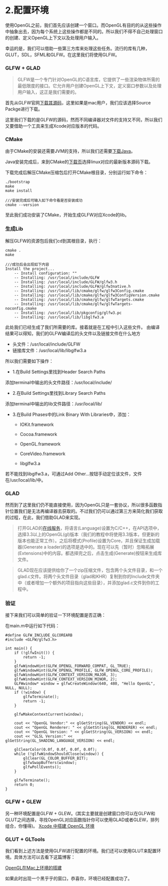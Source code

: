 # 2.配置环境

使用OpenGL之前，我们首先应该创建一个窗口。而OpenGL有目的的从这些操作中抽象出去，因为每个系统上这些操作都是不同的。所以我们不得不自己处理窗口的创建、定义OpenGL上下文以及处理用户输入。

幸运的是，我们可以借助一些第三方库来处理这些任务。流行的库有几种，GLUT，SDL，SFML和GLFW。在这里我们将使用GLFW。

### GLFW + GLAD

> GLFW是一个专门针对OpenGL的C语言库，它提供了一些渲染物体所需的最低限度的接口。它允许用户创建OpenGL上下文，定义窗口参数以及处理用户输入，这正是我们需要的。

首先从GLFW官网[下载其源码](http://www.glfw.org/download.html)，这里如果是mac用户，我们应该选择Source Packge进行下载。

这里我们下载的是GLFW的源码，然而不同编译器对文件的支持又不同，所以我们又要借助一个工具来生成Xcode对应版本的代码。

### CMake

由于CMake的安装还需要JVM的支持，所以我们还需要[下载Java](https://mac.softpedia.com/get/System-Utilities/Java.shtml)。

Java安装完成后，来到CMake的[下载页](https://cmake.org/download/)选择linux对应的最新版本源码下载。

下载完成后解压CMake压缩包后打开CMake根目录，分别运行如下命令：

```
./bootstrap
make
make install

///安装完成后可输入如下命令看是否安装成功
cmake --version
```

至此我们成功安装了CMake，开始生成GLFW对应Xcode的lib。

### 生成Lib

解压GLFW的资源包后我们cd到其根目录，执行：

```
cmake .
make

///成功后会出现如下内容
Install the project...
    -- Install configuration: ""
    -- Installing: /usr/local/include/GLFW
    -- Installing: /usr/local/include/GLFW/glfw3.h
    -- Installing: /usr/local/include/GLFW/glfw3native.h
    -- Installing: /usr/local/lib/cmake/glfw/glfw3Config.cmake
    -- Installing: /usr/local/lib/cmake/glfw/glfw3ConfigVersion.cmake
    -- Installing: /usr/local/lib/cmake/glfw/glfwTargets.cmake
    -- Installing: /usr/local/lib/cmake/glfw/glfwTargets-noconfig.cmake
    -- Installing: /usr/local/lib/pkgconfig/glfw3.pc
    -- Installing: /usr/local/lib/libglfw3.a
```

此处我们已经生成了我们所需要的库。接着就是在工程中引入这些文件。
由编译结果可以得知，我们的GLFW编译后的头文件以及链接文件在什么地方 
- 头文件：/usr/local/include/GLFW 
- 链接库文件：/usr/local/lib/libglfw3.a

所以我们需要如下操作：

- 1.在Build Settings里找到Header Search Paths

添加terminal中输出的头文件路径：/usr/local/include/

- 2.在Build Settings里找到Library Search Paths

添加terminal中输出的lib文件路径：/usr/local/lib/

- 3.在Build Phases中的Link Binary With Libraries中，添加：

	- IOKit.framework

	- Cocoa.framework

	- OpenGL.framework

	- CoreVideo.framework

	- libglfw3.a

若不能找到libglfw3.a，可通过Add Other...按钮手动定位该文件，文件在/usr/local/lib/中。

### GLAD
然而到了这里我们仍不能直接使用，因为OpenGL只是一套协议，所以很多函数指针位置我们是无法再编译器去获取的。不过我们仍可以通过第三方来简化我们获取的过程，在此，我们借助GLAD来实现。

> 打开GLAD的[在线服务](https://glad.dav1d.de/)，将语言(Language)设置为C/C++，在API选项中，选择3.3以上的OpenGL(gl)版本（我们的教程中将使用3.3版本，但更新的版本也能正常工作）。之后将模式(Profile)设置为Core，并且保证生成加载器(Generate a loader)的选项是选中的。现在可以先（暂时）忽略拓展(Extensions)中的内容。都选择完之后，点击生成(Generate)按钮来生成库文件。

> GLAD现在应该提供给你了一个zip压缩文件，包含两个头文件目录，和一个glad.c文件。将两个头文件目录（glad和KHR）复制到你的Include文件夹中（或者增加一个额外的项目指向这些目录），并添加glad.c文件到你的工程中。

### 验证

接下来我们可以简单的验证一下环境配置是否正确：

在main.m中运行如下代码：
```
#define GLFW_INCLUDE_GLCOREARB
#include <GLFW/glfw3.h>

int main() {
    if (!glfwInit()) {
        return -1;
    }
    glfwWindowHint(GLFW_OPENGL_FORWARD_COMPAT, GL_TRUE);
    glfwWindowHint(GLFW_OPENGL_PROFILE, GLFW_OPENGL_CORE_PROFILE);
    glfwWindowHint(GLFW_CONTEXT_VERSION_MAJOR, 3);
    glfwWindowHint(GLFW_CONTEXT_VERSION_MINOR, 2);
    GLFWwindow* window = glfwCreateWindow(640, 480, "Hello OpenGL", NULL, NULL);
    if (!window) {
        glfwTerminate();
        return -1;
    }
    
    glfwMakeContextCurrent(window);
    
    cout << "OpenGL Vendor:" << glGetString(GL_VENDOR) << endl;
    cout << "OpenGL Renderer: " << glGetString(GL_RENDERER) << endl;
    cout << "OpenGL Version: " << glGetString(GL_VERSION) << endl;
    cout << "GLSL Version:" << glGetString(GL_SHADING_LANGUAGE_VERSION) << endl;
    
    glClearColor(0.0f, 0.0f, 0.0f, 0.0f);
    while (!glfwWindowShouldClose(window)) {
        glClear(GL_COLOR_BUFFER_BIT);
        glfwSwapBuffers(window);
        glfwPollEvents();
    }
    
    glfwTerminate();
    return 0;
}
```

### GLFW + GLEW
另一种环境配置是GLFW + GLEW。(其实主要就是创建窗口你可以在GLFW和GLUT之间选择，寻找OpenGL对应函数指针你可以使用GLAD或者GLEW，排列组合，你懂得)。
[Xcode 中搭建 OpenGL 环境](http://billchan.me/2018/02/11/opengl-built-in-xcode/)

### GLUT + GLTools
我们看到上述方法是使用GLFW进行配置的环境。我们还可以使用GLUT来配置环境。具体方法可以去看下这篇博客：

[OpenGL在Mac上环境的搭建](https://www.jianshu.com/p/1b5f1ae868c7)

如果此时出现一个黑乎乎的窗口，恭喜你，环境已经配置成功了。

